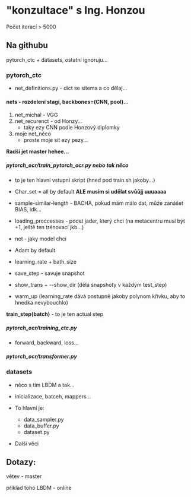 # "konzultace" s Ing. Honzou

Počet iterací > 5000

## Na githubu
pytorch_ctc + datasets, ostatní ignoruju...

### pytorch_ctc
- net_definitions.py - dict se sítema a co dělaj...
#### nets - rozdelení stagí, backbones=(CNN, pool)...
1. net_michal - VGG
2. net_recurenct - od Honzy...
   - taky ezy CNN podle Honzový diplomky
3. moje net_něco
   - proste moje sit ezy pezy...


**Radši jet master hehee...**


##### pytorch_ocr/train_pytorch_ocr.py nebo tak něco
 - to je ten hlavní vstupní skript (hned pod train.sh jakoby...)
 - Char_set = all by default **ALE musím si udělat svůůjj uuuaaaa**
 - sample-similar-length - BACHA, pokud mám málo dat, může zanášet BIAS, idk...
 - loading_proccesses - pocet jader, který chci (na metacentru musí být +1, ještě ten trénovací jkb...)

 - net - jaky model chci

 - Adam by default
 - learning_rate + bath_size

 - save_step - savuje snapshot
 - show_trans + --show_dir   (dělá snapshoty v každým test_step)

 - warm_up (learning_rate dává postupně jakoby polynom křivku, aby to hnedka nevybouchlo)

**train_step(batch)** - to je ten actual step

##### pytorch_ocr/training_ctc.py

- forward, backward, loss...

##### pytorch_ocr/transformer.py



### datasets
- něco s tím LBDM a tak...
- inicializace, batceh, mappers...

- To hlavní je:
	- data_sampler.py
	- data_buffer.py
	- dataset.py
- Další věci


## Dotazy:
větev - master

přiklad toho LBDM - online

